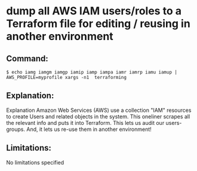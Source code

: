 # dump all AWS IAM users/roles to a Terraform file for editing / reusing in another environment

## Command:
```
$ echo iamg iamgm iamgp iamip iamp iampa iamr iamrp iamu iamup | AWS_PROFILE=myprofile xargs -n1  terraforming
```

## Explanation:
Explanation
Amazon Web Services (AWS) use a collection "IAM" resources to create Users and related objects in the system. This oneliner scrapes all the relevant info and puts it into Terraform. This lets us audit our users-groups. And, it lets us re-use them in another environment!

## Limitations:
No limitations specified


